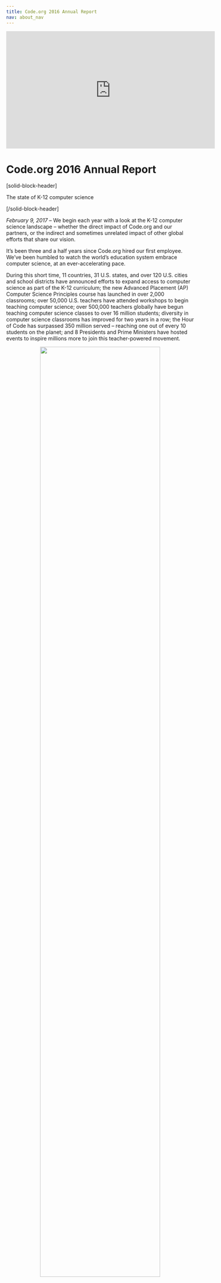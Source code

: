 ```yaml
---
title: Code.org 2016 Annual Report
nav: about_nav
---
```


<p align="center"><iframe width="560" height="315" src="https://www.youtube.com/embed/LuAvdxyWP4M?rel=0" frameborder="0" allowfullscreen></iframe></p>

# Code.org 2016 Annual Report

[solid-block-header]

The state of K-12 computer science

[/solid-block-header]

*February 9, 2017* – We begin each year with a look at the K-12 computer science landscape – whether the direct impact of Code.org and our partners, or the indirect and sometimes unrelated impact of other global efforts that share our vision.

It’s been three and a half years since Code.org hired our first employee. We’ve been humbled to watch the world’s education system embrace computer science, at an ever-accelerating pace. 

During this short time, 11 countries, 31 U.S. states, and over 120 U.S. cities and school districts have announced efforts to expand access to computer science as part of the K-12 curriculum; the new Advanced Placement (AP) Computer Science Principles course has launched in over 2,000 classrooms; over 50,000 U.S. teachers have attended workshops to begin teaching computer science; over 500,000 teachers globally have begun teaching computer science classes to over 16 million students; diversity in computer science classrooms has improved for two years in a row; the Hour of Code has surpassed 350 million served – reaching one out of every 10 students on the planet; and 8 Presidents and Prime Ministers have hosted events to inspire millions more to join this teacher-powered movement.

<p align="center"><img src="/images/AR2016/APstatsyearoveryear.png" width="80%"></p>

To be clear, this isn’t the work of Code.org alone. We’ve had the support of [hundreds of partners](/about/partners), and hundreds of thousands of educators, globally. Many of them began this work years before we existed. The international momentum is led by partners who share our mission in other countries. And in the U.S., this movement has had the bipartisan support of the federal government as well as most state governments. Our largest donors – Microsoft, Facebook, Google, Infosys, and Omidyar Network – deserve special recognition for funding not only Code.org but also the other nonprofits working towards the same goal, globally. We are thankful for all the efforts that share our mission.

When we launched Code.org in 2013, it seemed impossible to change the entire education system. Although we still have a long way to go, 2016 was yet another record year, making us more confident than ever in our ability to realize our vision – **that every student in every school should have the opportunity to learn computer science.**

<br>

[breakoutquote]

[col-33]

<img src="/images/AR2016/best.jpg" width="80%"/>

[/col-33]

[col-66]

“I've never seen a nonprofit have an impact as large as this, in a timeframe as short as this. Just incredible.”

*Charles Best, Founder & CEO, DonorsChoose.org*

[/col-66]

[clearboth]

[/clearboth]
   
[/breakoutquote]

[solid-block-header]

Code.org by the Numbers

[/solid-block-header]

| Code.org Goal | End of 2013 | End of 2014 | End of 2015 | End of 2016 |
| ------------ | ------------- | ------------ | ------------| ------------|
| Inspire students and increase diversity with the Hour of Code | 20 million served | 90M<br>48% female | 195M<br>49% female| 344M<br>49% female|
| Engage classrooms and students in our CS courses. (Total # of  accounts on Code Studio) | 10,000 teachers, 500,000 students | 90,000 teachers, 4M students | 250,000 teachers, 8M students | 495,000 teachers, 16M students|
| Enable students to show “basic coding proficiency” with CS Fundamentals. | N/A | N/A | N/A | 887,840 total<br>365,842 female |
| Improve diversity in CS (measured among students on Code Studio) | N/A | 43% female, 37% African American or Hispanic | 43% female, 37% African American or Hispanic | 45% female, 48% [underrepresented minorities](/diversity), 47% free/reduced meal plans |
| Help school districts implement CS curricula | 10 district partners | 60 district partners | 60 district partners | 41 regional partners (120+ districts) |
| Prepare new CS teachers across grades K-12 | N/A | 4,000 | 20,000 | 52,000 |
| Lead a coalition to set policies supporting CS.<br>Policies changed in: | 5 states | 16 states | 17 states, including $9M in CS funding | [31 states](https://docs.google.com/document/d/1J3TbEQt3SmIWuha7ooBPvlWpiK-pNVIV5uuQEzNzdkE/edit), including $13M in CS funding |
| Go global | 30 languages supported | 34 languages, 7 international partners | 46 langs, 70 intl partners | 50 langs, 100+ intl partners |
| Team size | 14 | 38 | 54 | 59 |

[solid-block-header]

Diversity in our classrooms

[/solid-block-header]

Addressing diversity in K-12 computer science is core to our mission. We all know the technology sector as a whole has a [diversity problem](http://fortune.com/2014/08/29/how-tech-companies-compare-in-employee-diversity/), caused by a variety of factors. Our focus is on one piece of the problem, the education pipeline, where historically only 20~25% of students are female, and 13~15% are underrepresented minorities. By contrast, the students across Code.org classrooms are far more balanced across gender, race, and also socioeconomic status. 

<p align="center"><img src="/images/infographics/fit-800/diversity-courses.png" width="80%"></p>

This is partly because teachers integrate our courses into classrooms that are already diverse, and partly because we incorporate a focus on diversity [throughout our work](/diversity). 

For example, we [published a study](/files/HourOfCodeImpactStudy_Jan2017.pdf) of 8,000 students who took a survey right before and after trying our tutorials. Among female high school students, the number who agreed with the statement “I like computer science” jumped from 55% to 75% from just one session of using Code.org’s Hour of Code activities.
<br><br>

[breakoutquote]

[col-33]

<img src="/images/AR2016/image1.JPG" width="80%"/>

[/col-33]

[col-66]

“Thank you for [this year’s Hour of Code video](https://www.youtube.com/watch?v=ip051U7Rvds). It includes many futbol players that my hispanic students know of and look up to strongly. When they saw the futbol players come on the screen, their faces just exploded with excitement! You could see them mouthing ‘That’s so and so!’ and tapping their friends on their shoulders and saying ‘Do you KNOW who that IS?!’ When it was time for them to start the Hour of Code, they were the first ones to their computers, and were excited to work, all because they saw their role models in the introduction video. It brings tears of happiness to my eyes seeing my students so excited. It’s a spark in them that I have never seen, and that I hope to continue seeing in the future."

*Kenny Courter, Hamilton Crossing Elementary, Georgia*

[/col-66]

[clearboth]

[/clearboth]

[/breakoutquote]

<br/>

As another example, consider our [Computer Science Principles](/educate/csp) course, designed for the new AP Computer Science exam. Traditionally, AP Computer Science is dominated by white and Asian males, with at most 15% underrepresented minorities. In our 512 classrooms, 49% of the students are underrepresented minorities – which adds up to more students than the entire nation’s AP computer science exam participation in 2016.

(Side note: 53% of Code.org’s [staff](/about/team) are women. Our [board and leadership team](/about/leadership) are gender-balanced.)

[solid-block-header]

Our curriculum

[/solid-block-header]

<img src="/images/AR2016/annual-report-gifs.gif" width="100%"/><br><br>

In the 3 years since we launched our Code Studio coding platform, 1/10 of all students on the planet have engaged in our computer science courses, making Code Studio the most broadly used curriculum in computer science. Of course, millions of these students are “drive-by” users. What matters more to us is how many teachers incorporate our lessons into their classrooms, and what their students learn.

<br>

<p align="center"><img src="/images/AR2016/teacher-student-accounts.png" width="80%"/></p>

Measuring by registered students, registered teachers, or monthly activity, Code Studio has doubled in scale in the last 12 months. But instead of measuring logins or page-views, in the last year, we embarked on creating a new metric of success. We began counting students who demonstrate “basic coding proficiency” in our [CS Fundamentals course](/educate/curriculum/elementary-school) using a [definition](/about/evaluation/proficiency) which we created based on student success at coding challenges. The chart below shows how many students demonstrated this proficiency at different levels of difficulty. (This is our first stab at measuring student proficiency, and we have a lot of work to improve it.)

<p align="center"><img src="/images/AR2016/proficiency.png" width="80%"/></p>

The secret behind our growth is simple: teachers recommend our courses to other teachers. One way to measure this is with the [Net Promoter methodology](https://en.wikipedia.org/wiki/Net_Promoter): we score 85 among teachers, which is outstanding. This high score is supported by the testimonials we hear from teachers in classrooms.
<br><br>

[breakoutquote]

[col-33]

<img src="/images/AR2016/kstf_headshot.jpg" width="80%"/>

[/col-33]

[col-66]

“Today’s project was a slam dunk for students. Students came in right away and started talking about the project before the bell ever rang. In fact, when I tried to ‘start’ the class – most of the students that I was trying to quiet were actually talking about the project.”

*Kaitie O'Bryan, Mounds View High School, Minnesota*

[/col-66]

[clearboth]

[/clearboth]

[/breakoutquote]

[solid-block-header]

Computer Science Principles

[/solid-block-header]

<p align="center"><img src="/images/AR2016/african-sunset.gif" width="80%"></p>

<p align="center"><strong>Example high school classroom project, using turtle-drawing commands</strong></p>

In the 2016-17 school year, we formally launched our [App Lab](/educate/applab) app-making tool, and began scaling our new College Board endorsed [Computer Science Principles](/educate/csp) course to prepare for a new AP exam. Computer science is already the fastest-growing AP course offered by the College Board, having almost doubled since Code.org launched. With this year’s new exam, 2017 is poised to be its biggest year yet. There are 2,600 schools participating in the new exam, according to the College Board audit. Among schools using College Board endorsed curricula, 55% are using Code.org’s [CS Principles](/educate/csp) course.

More than 75,000 students have interacted with our [CS Principles](/educate/csp) course this school year. Our focus is the 512 classrooms of teachers in our professional learning program.

These classrooms have 18,615 students enrolled, of which 5,721 are female students, and 9,083 are underrepresented minorities. If these students all take the exam, we have the opportunity to double the number of underrepresented minorities in AP computer science in just one year.

<p align="center"><img src="/images/AR2016/AP_double_URMs.jpg" width="80%"></p>

[breakoutquote]

[col-33]

<img src="/images/AR2016/justinfeller.jpg" width="80%">

[/col-33]

[col-66]

“We need more of this. Education needs more of this. 

‘This is crazy fun, Mr Feller. I’m pretty much going to tell all of my friends to take this class.’ That’s from one of my AP CS Principles students.

Thank you for developing the curriculum that you have developed. Thank you for ACTUALLY having a very profound effect on education instead of just saying you wanted to do it.” 

*Justin Feller, CS Teacher, South Broward High School, Florida*

[/col-66]

[clearboth]

[/clearboth]

[/breakoutquote]

[solid-block-header]

Our work with America's educators & schools

[/solid-block-header]

<img src="/images/AR2016/plc.png" width="100%">

In 2016 Code.org’s professional learning and school outreach programs accelerated in every dimension. We hosted 4 large professional learning conferences for educators, with stellar feedback.  And we grew our network of regional partners and expert facilitators – this network will provide the backbone for the future growth of K-12 computer science.

### Our professional learning network: over 40 regional partners, 400 expert facilitators

<p align="center"><img src="/images/AR2016/regionalmap.png" width="80%"></p>

And above all, across all our programs, we passed a new milestone: 52,000 computer science teachers have been prepared by Code.org. 

<p align="center"><strong>52,000 computer science teachers prepared by Code.org</storng></p>

<p align="center"><img src="/images/AR2016/teacherstrained.png" width="80%"></p>

Most of these are elementary school teachers who will begin teaching 10-20 hours of computer science per year. But thousands of them are high school teachers teaching a year-long computer science class. More importantly, the feedback from our professional learning workshops is uniformly fantastic. The vast majority of teachers attending these workshops [rank them](/files/EvaluationReport2015-16.pdf) the “best professional development” they’ve ever experienced. This is partly because America’s teachers want to learn and teach computer science, and partly because of the amazing passion of our expert facilitators.

<br>

[breakoutquote]

[col-33]

<img src="/images/AR2016/Renee-Coley-225x300.jpg" width="80%"/>

[/col-33]

[col-66]

“I do not have a computer science background. I went through the training pilot for CS Discoveries. I would change nothing about the training. It was an incredible experience, and I felt valued and respected as a teacher and facilitator. I would absolutely recommend anything Code.org has to offer to any teacher. Period. The lesson plans are incredible.”

*[Renee Coley](http://www.osln.org/2017/01/ask-a-teacher-what-are-code-org-trainings-really-like/), English teacher, Hannah Ashton Middle School, Ohio*

[/col-66]

[clearboth]

[/clearboth]

[/breakoutquote]

[solid-block-header]

31 states are embracing computer science

[/solid-block-header]

While most of Code.org’s staff and resources are focused on implementing computer science programs in schools, we have a small, crack team working on changing government policies to support, expand, and sustain K-12 computer science. This effort wouldn’t be possible without our coalition partners (especially Microsoft and the College Board), and our many local champions deserve the real credit for driving local change.

Our state policy work focuses on [9 ideas we urge every state to consider](/files/Making_CS_Fundamental.pdf). Below, we highlight our impact across 3 of these that are easiest to measure.

| Policy area | Policy changed since 2013 |
| -------- | -------- |
| **High school graduation policy**<br>States that have changed policies to allow rigorous CS courses to satisfy core high school graduation requirements | AL, AZ, AR, CA, CO, FL, ID, IL, KY, LA, MD, MN, NH, NJ, NY, OH, PA, TN, VA, WA, WV, WI |
| **Establishing state-level standards for CS**<br>States that have developed or are in the process of developing state education standards for computer science | AR, CA, CO, FL, ID, IN, MA, NJ, SC, TX, VA, WA, WI, and WV.<br>States that are evaluating developing standards: AL, DE, MD, MT, OK, and RI. |
| **Funding for CS**<br>States that have allocated funding specifically to K-12 computer science | AR, AZ, GA, ID, MA, RI, UT, VA, WA.<br>These states have allocated $13.01M in total|
<br>
Throughout 2016 we saw growing momentum for computer science among local governments beyond just the policy measures listed above. Chicago Public Schools [became](http://blog.code.org/post/139928349283/chicago-just-became-the-first-us-city-to-make) the first major school district to make computer science a graduation requirement for all students.  The US Conference of Mayors proposed a resolution (sponsored by the mayors of New York, Los Angeles, Chicago, San Francisco, and Baltimore) to expand computer science in schools.   

Last but not least, we launched the [Governors for CS](http://www.governorsforcs.org/) partnership, bringing together the governors of Arkansas, Washington, Rhode Island, Iowa, Virginia, Idaho, and Nevada to build plans for K-12 computer science with more governors to join in 2017.

<p align="center"><iframe width="560" height="315" src="https://www.youtube.com/embed/dW6XrckpA94" frameborder="0" allowfullscreen></iframe></p>

[solid-block-header]

The K-12 Computer Science Framework

[/solid-block-header]

After over a year of work by fourteen states and four school districts, dozens of writers and advisors, and leaders in corporate, nonprofit, and education sectors, the [K-12 Computer Science Framework](https://k12cs.org/) was launched in October with [broad support](https://k12cs.org/statements-of-support/).

The framework offers a set of guidelines that could be used to inform the development of standards, curriculum, and computer science pathways, and also help school systems build capacity for teaching computer science.

<p align="center"><iframe width="560" height="315" src="https://www.youtube.com/embed/CD0EIGfr950" frameborder="0" allowfullscreen></iframe></p>

The impact of all the experts and organizations who came together to create the Framework will be felt for years to come. In December, we hosted 22 state teams to plan implementation work, and we will continue similar convenings to build on the momentum. In addition, in 2016, ETS announced it will create a new Praxis exam for credentialing teachers in computer science, and Pearson is working on a similar exam – both informed by the Framework.

<br>

[breakoutquote]

[col-33]

<img src="/images/AR2016/caseybethel.jpg" width="80%"/>

[/col-33]

[col-66]

“I started as one of the teachers who knew the least about CS. I never taught it or learned it myself. But the support I got from all over, and the ease of the curriculum, made me more engaged. Now I am equipped to start teaching it.”

*Casey Bethel, now teaching [CS Principles](/educate/csp) at New Manchester High School, Georgia*

[/col-66]

[clearboth]

[/clearboth]

[/breakoutquote]

[solid-block-header]

The global picture and the Hour of Code

[/solid-block-header]

<img src="/images/AR2016/hourofcode.png" width="100%">

2016 was the biggest year ever for the [Hour of Code](https://hourofcode.com/), which has now surpassed 350 million “served.” This year, Code.org handed important reins of the campaign to the education community: We gave a [committee](https://csedweek.org/about/advisory-committee) and [review board](https://hourofcode.com/us/review-committee) the responsibility of setting the [guidelines](https://hourofcode.com/us/activity-guidelines) and rating the recommended [activities](http://hourofcode.com/learn).

Hundreds of global nonprofits, corporations, and government agencies supported the campaign. From the new tutorials launched by Disney, Microsoft, and Google, to the activities and promotions hosted at Facebook offices and Apple stores, to the thousands of industry volunteers from other companies, the collaboration was amazing. Our own web site hummed along more smoothly than ever, thanks to the support of Amazon Web Services. 

<p align="center"><iframe width="560" height="315" src="https://www.youtube.com/embed/8QwT58VTj_g" frameborder="0" allowfullscreen></iframe></p>

The global campaign was [launched by Canadian Prime Minister Justin Trudeau](https://www.youtube.com/watch?v=8QwT58VTj_g). And the world’s greatest athletes supported this year’s Hour of Code with a special [inspirational video](https://www.youtube.com/watch?v=ip051U7Rvds) for students. 

### Presidents and prime ministers rally around the Hour of Code

Eight presidents and prime ministers around the world have now hosted symbolic events to inspire students and educators to try computer science. 

<p align="center"><img src="/images/AR2016/worldleaders.png" width="100%"></p>

<br>

The global Hour of Code campaign has established [Computer Science Education Week](https://csedweek.org/) as a fixture in hundreds of thousands of schools, each year recruiting tens of millions of new students and hundreds of thousands of teachers to try computer science. The work of our global partners has also helped build global momentum for computer science. 

In 2016, Japan, Malaysia, New Zealand, Ireland, British Columbia, and Nova Scotia followed the lead set by UK, South Korea, Saudi Arabia, Argentina, Australia, and Italy to announce plans to integrate computer science into national curriculum. (See [status of global CS efforts](https://docs.google.com/document/d/1H171Mu2RKzD9Qvp38sjKu1vuXX524XqdHtUf0BFzpWI/edit))

[solid-block-header]

Obama's CS for All push and what comes after?

[/solid-block-header]

Last but certainly not least, the biggest headline in computer science in 2016 was the Obama administration’s announcement of [Computer Science for All](https://www.whitehouse.gov/blog/2016/01/30/computer-science-all). The President [announced](https://www.youtube.com/watch?v=8sthaV8ddJ4) that “in the new economy, computer science isn’t an optional skill, it’s a basic skill.” The announcement was coupled with a $4 billion proposal for Federal funding.

Although the headline funding of [CS for All](https://www.whitehouse.gov/blog/2016/01/30/computer-science-all) didn’t pan out, the bully pulpit played an important role to accelerate this movement. The White House helped amplify and celebrate the work of the computer science community, and President Obama’s [personal support](https://youtu.be/AI_dayIQWV4) for Code.org has been invaluable to the movement’s international growth. Local efforts such as [CS4RI](http://www.cs4ri.org/), [CS4NH](http://www.cs4nh.org/), [CS4TX](http://cs4tx.org/) have sprung up in response and will serve as new rallying cries for the movement.

Meanwhile, Congress unanimously [authorized](https://www.change.org/p/offer-computer-science-in-our-public-schools-csforall/u/18858341?tk=M7RYAN4jEP5jw3mCqm27nIEaVS8B4vUyGNJazbNUQDQ&utm_source=petition_update&utm_medium=email) long-term NSF funding for computer science research which has provided foundational guidance and support to many efforts in the space. NSF funding has established new CS courses in hundreds of classrooms: 5~10% of all new CS teachers prepared this decade were funded by the NSF, and ~19% of all AP CS Principles teachers are teaching NSF-funded curricula. We’re thankful to the bipartisan leadership of the Representatives and Senators who supported continuing this work.

Of course, together with the new [CS Education Coalition](http://www.csecoalition.org/), we will continue advocating for federal funding for computer science. Although most of the last few years’ progress to expand computer science in U.S. schools have been funded by private donors and state governments, an injection of federal funding would greatly accelerate these efforts.

Code.org recently penned a [memo for the Trump administration](https://www.linkedin.com/pulse/trillion-dollar-opportunity-america-hadi-partovi) laying out a very simple case:

- Computing occupations are the [#1 source of all new wages](http://blog.code.org/post/144206906013/computing-occupations-are-now-the-1-source-of-new) in the U.S.
- Computer science is the 3rd [subject students like the most](https://www.linkedin.com/pulse/what-classes-do-students-like-most-hadi-partovi) (behind art and dance)
- Yet [most schools don’t teach computer science](http://csedu.gallup.com/home.aspx)
- With [500,000 of the best-paying jobs in the world currently unfilled](/promote), addressing this problem is a trillion-dollar opportunity for the United States.

In 2016, Fortune 500 CEOs, 27 governors, and top education leaders [joined forces](http://change.org/computerscience) to call for federal funding to address this. In 2017, thanks to the leadership of champions from both parties, we are as hopeful as ever that this goal is within reach.

With yet another year of growth, we are more confident than ever in the strength and momentum behind the computer science movement, not just in the United States, but globally. Hundreds of thousands of worldwide educators have decided that every student in every school deserves the opportunity to learn computer science. 

The strength of this movement lies in the inspirational commitment of these teachers and educators. The nonprofits, philanthropists, and local governments who support them will continue and even accelerate our work in 2017 and beyond.

Hadi Partovi, Code.org


<hr>


## Finances


For calendar year 2016 our total expenses were approximately* $19.3 million. The chart below paints a general picture of how this money was spent.

<img src="/images/AR2016/expensespie.png" width="100%">

*Important note: The information above is not based on audited financials.

The table below shows the total cost breakdown of our headline achievements since founding.
 
| Areas of effort / Achievements in 2013 - 2016 | Fully-loaded cost (including admin) |
| ----------- | ----------- |
| **Marketing:** Hour of Code campaign, 350M served, reaching 10% of students globally, with events in 196 countries. 48% female participation | $8 million |
| **Curriculum + Code Studio learning platform:** ~300 hours of coursework created, 500,000 teacher accounts. 16 million student accounts. 45% female, 48% underrepresented minorities | $14.2 million |
| **Partnership + professional learning:** 41 [regional partners](/educate/regional-partner) and 400 facilitators who have prepared 52,000 new CS teachers across grades K-12. ($6.8M spent on grades K-5, $13.2M on grades 6-12)| $20 million |
| **Government affairs:** Policies changed in 31 states, $13M in state budgets allocated to CS, 3 Federal bills recognize CS. | $3.3 million |
| TOTAL SPENT (2013-2016) | $45.5 million |


## Other reports

* See the [2016 Hour of Code Impact Study](/files/HourOfCodeImpactStudy_Jan2017.pdf)
* See the [2015-16 Code.org Evaluation Report](/files/EvaluationReport2015-16.pdf)
* See the [2015 Annual Report](/about/2015)
* See the [2015 Hour of Code Impact Report](/about/evaluation/hourofcode)
* See the [2014-15 Evaluation Report](/about/evaluation)
* See the [2014 Annual Report](/about/2014)



## Our generous donors


<%= view :donors %>






